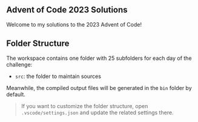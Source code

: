 ## Advent of Code 2023 Solutions

Welcome to my solutions to the 2023 Advent of Code!

## Folder Structure

The workspace contains one folder with 25 subfolders for each day of the challenge:

- `src`: the folder to maintain sources

Meanwhile, the compiled output files will be generated in the `bin` folder by default.

> If you want to customize the folder structure, open `.vscode/settings.json` and update the related settings there.
